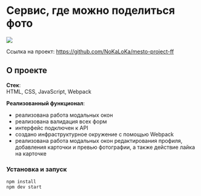 # Сервис, где можно поделиться фото

![](https://github.com/NoKaLoKa/mesto-project-ff/assets/34033274/7b145a99-8975-4781-8c3a-bf5e05b011b6)

Ссылка на проект: https://github.com/NoKaLoKa/mesto-project-ff

## О проекте

**Стек**:  
HTML, CSS, JavaScript, Webpack

**Реализованный функционал**:
- реализована работа модальных окон
- реализована валидация всех форм
- интерфейс подключен к API
- создано инфраструктурное окружение с помощью Webpack
- реализована работа модальных окон редактирования профиля, добавления карточки и превью фотографии, а также действие лайка на карточке

### Установка и запуск

```
npm install
npm dev start
```
